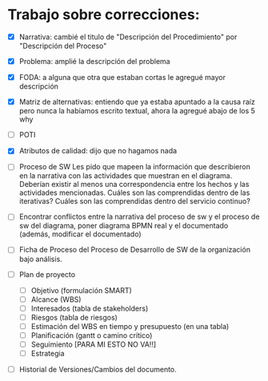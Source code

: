 # Trabajo sobre correcciones:
- [x] Narrativa: cambié el titulo de "Descripción del Procedimiento" por "Descripción del Proceso"
- [x] Problema: amplié la descripción del problema
- [x] FODA: a alguna que otra que estaban cortas le agregué mayor descripción
- [x] Matriz de alternativas: entiendo que ya estaba apuntado a la causa raíz pero nunca la habíamos escrito textual, ahora la agregué abajo de los 5 why
- [ ] POTI
- [x] Atributos de calidad: dijo que no hagamos nada
- [ ] Proceso de SW
Les pido que mapeen la información que describieron en la narrativa con las actividades que muestran en el diagrama. Deberían existir al menos una correspondencia entre los hechos y las actividades mencionadas. Cuáles son las comprendidas dentro de las iterativas? Cuáles son las comprendidas dentro del servicio continuo?
- [ ] Encontrar conflictos entre la narrativa del proceso de sw y el proceso de sw del diagrama, poner diagrama BPMN real y el documentado (además, modificar el documentado)
- [ ] Ficha de Proceso del Proceso de Desarrollo de SW de la organización bajo análisis.
- [ ] Plan de proyecto
  - [ ] Objetivo (formulación SMART)
  - [ ] Alcance (WBS)
  - [ ] Interesados (tabla de stakeholders)
  - [ ] Riesgos (tabla de riesgos)
  - [ ] Estimación del WBS en tiempo y presupuesto (en una tabla)
  - [ ] Planificación (gantt o camino crítico)
  - [ ] Seguimiento [PARA MI ESTO NO VA!!]
  - [ ] Estrategia
- [ ] Historial de Versiones/Cambios del documento.


